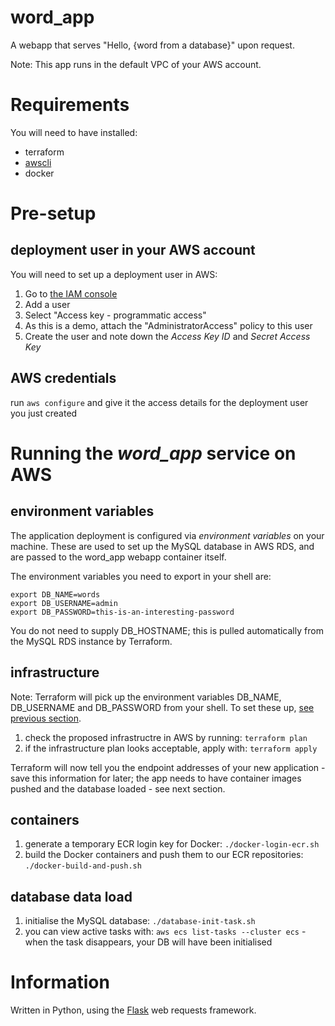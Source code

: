 # word_app
A webapp that serves "Hello, {word from a database}" upon request.

Note: This app runs in the default VPC of your AWS account.

# Requirements
You will need to have installed:
- terraform
- [awscli](https://aws.amazon.com/cli/)
- docker

# Pre-setup 
## deployment user in your AWS account
You will need to set up a deployment user in AWS:
1. Go to [the IAM console](https://console.aws.amazon.com/iam/)
2. Add a user
3. Select "Access key - programmatic access"
4. As this is a demo, attach the "AdministratorAccess" policy to this user
5. Create the user and note down the *Access Key ID* and *Secret Access Key*

## AWS credentials
run `aws configure` and give it the access details for the deployment user you just created


# Running the *word_app* service on AWS
## environment variables
The application deployment is configured via *environment variables* on your machine. These are used to set up the MySQL database in AWS RDS, and are passed to the word_app webapp container itself.

The environment variables you need to export in your shell are:
```
export DB_NAME=words
export DB_USERNAME=admin
export DB_PASSWORD=this-is-an-interesting-password
```

You do not need to supply DB_HOSTNAME; this is pulled automatically from the MySQL RDS instance by Terraform.

## infrastructure
Note: Terraform will pick up the environment variables DB_NAME, DB_USERNAME and DB_PASSWORD from your shell. To set these up, [see previous section](#environment-variables).

1. check the proposed infrastructre in AWS by running: `terraform plan`
2. if the infrastructure plan looks acceptable, apply with: `terraform apply`

Terraform will now tell you the endpoint addresses of your new application - save this information for later; the app needs to have container images pushed and the database loaded - see next section.

## containers
1. generate a temporary ECR login key for Docker: `./docker-login-ecr.sh`
2. build the Docker containers and push them to our ECR repositories: `./docker-build-and-push.sh`

## database data load
1. initialise the MySQL database: `./database-init-task.sh`
2. you can view active tasks with: `aws ecs list-tasks --cluster ecs` - when the task disappears, your DB will have been initialised



# Information

Written in Python, using the [Flask](https://flask.palletsprojects.com/en/2.2.x/) web requests framework.

